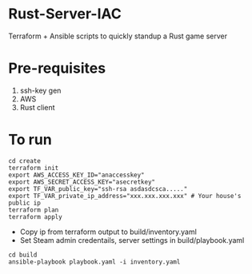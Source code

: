 # Rust-Server-IAC
Terraform + Ansible scripts to quickly standup a Rust game server

# Pre-requisites

1. ssh-key gen
2. AWS
3. Rust client

# To run

```
cd create
terraform init
export AWS_ACCESS_KEY_ID="anaccesskey"
export AWS_SECRET_ACCESS_KEY="asecretkey"
export TF_VAR_public_key="ssh-rsa asdasdcsca....."
export TF_VAR_private_ip_address="xxx.xxx.xxx.xxx" # Your house's public ip
terraform plan
terraform apply
```

* Copy ip from terraform output to build/inventory.yaml
* Set Steam admin credentails, server settings in build/playbook.yaml

```
cd build
ansible-playbook playbook.yaml -i inventory.yaml
```
